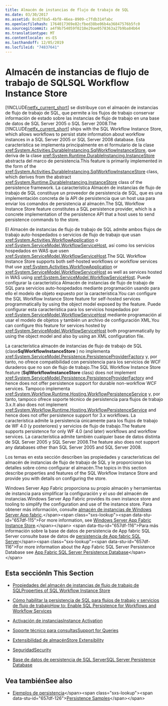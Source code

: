 ```yaml
---
title: Almacén de instancias de flujo de trabajo de SQL
ms.date: 03/30/2017
ms.assetid: 8cd2f8a5-4bf8-46ea-8909-c7fdb314fabc
ms.openlocfilehash: 1764017369e82cfbed38be06b4a36847576b5fc0
ms.sourcegitcommit: a4f9b754059f0210e29ae0578363a27b9ba84b64
ms.translationtype: MT
ms.contentlocale: es-ES
ms.lasthandoff: 12/05/2019
ms.locfileid: "74837641"
---
```

# <a name="sql-workflow-instance-store"></a><span data-ttu-id="657df-102">Almacén de instancias de flujo de trabajo de SQL</span><span class="sxs-lookup"><span data-stu-id="657df-102">SQL Workflow Instance Store</span></span>
<span data-ttu-id="657df-103">[!INCLUDE[netfx_current_short](../../../includes/netfx-current-short-md.md)] se distribuye con el almacén de instancias de flujo de trabajo de SQL, que permite a los flujos de trabajo conservar información de estado sobre las instancias de flujo de trabajo en una base de datos de SQL Server 2005 o SQL Server 2008.</span><span class="sxs-lookup"><span data-stu-id="657df-103">The [!INCLUDE[netfx_current_short](../../../includes/netfx-current-short-md.md)] ships with the SQL Workflow Instance Store, which allows workflows to persist state information about workflow instances in a SQL Server 2005 or SQL Server 2008 database.</span></span> <span data-ttu-id="657df-104">Esta característica se implementa principalmente en el formulario de la clase <xref:System.Activities.DurableInstancing.SqlWorkflowInstanceStore>, que deriva de la clase <xref:System.Runtime.DurableInstancing.InstanceStore> abstracta del marco de persistencia.</span><span class="sxs-lookup"><span data-stu-id="657df-104">This feature is primarily implemented in the form of the <xref:System.Activities.DurableInstancing.SqlWorkflowInstanceStore> class, which derives from the abstract <xref:System.Runtime.DurableInstancing.InstanceStore> class of the persistence framework.</span></span> <span data-ttu-id="657df-105">La característica Almacén de instancias de flujo de trabajo de SQL constituye un proveedor de persistencia de SQL, que es una implementación concreta de la API de persistencia que un host usa para enviar los comandos de persistencia al almacén.</span><span class="sxs-lookup"><span data-stu-id="657df-105">The SQL Workflow Instance Store feature constitutes a SQL persistence provider, which is a concrete implementation of the persistence API that a host uses to send persistence commands to the store.</span></span>  
  
 <span data-ttu-id="657df-106">El Almacén de instancias de flujo de trabajo de SQL admite ambos flujos de trabajo auto-hospedados o servicios de flujo de trabajo que usan <xref:System.Activities.WorkflowApplication> o <xref:System.ServiceModel.WorkflowServiceHost>, así como los servicios hospedados en WAS que usen <xref:System.ServiceModel.WorkflowServiceHost>.</span><span class="sxs-lookup"><span data-stu-id="657df-106">The SQL Workflow Instance Store supports both self-hosted workflows or workflow services that use <xref:System.Activities.WorkflowApplication> or <xref:System.ServiceModel.WorkflowServiceHost> as well as services hosted in WAS using <xref:System.ServiceModel.WorkflowServiceHost>.</span></span> <span data-ttu-id="657df-107">Puede configurar la característica Almacén de instancias de flujo de trabajo de SQL para servicios auto-hospedados mediante programación usando para ello el modelo de objeto expuesto por la característica.</span><span class="sxs-lookup"><span data-stu-id="657df-107">You can configure the SQL Workflow Instance Store feature for self-hosted services programmatically by using the object model exposed by the feature.</span></span> <span data-ttu-id="657df-108">Puede configurar esta característica para los servicios hospedados por <xref:System.ServiceModel.WorkflowServiceHost> mediante programación al usar el modelo de objetos y también un archivo de configuración XML.</span><span class="sxs-lookup"><span data-stu-id="657df-108">You can configure this feature for services hosted by <xref:System.ServiceModel.WorkflowServiceHost> both programmatically by using the object model and also by using an XML configuration file.</span></span>  
  
 <span data-ttu-id="657df-109">La característica almacén de instancias de flujo de trabajo de SQL (clase**SqlWorkflowInstanceStore** ) no implementa <xref:System.ServiceModel.Persistence.PersistenceProviderFactory> y, por tanto, no ofrece compatibilidad con persistencia para los servicios de WCF duraderos que no son de flujo de trabajo.</span><span class="sxs-lookup"><span data-stu-id="657df-109">The SQL Workflow Instance Store feature (**SqlWorkflowInstanceStore** class) does not implement <xref:System.ServiceModel.Persistence.PersistenceProviderFactory> and hence does not offer persistence support for durable non-workflow WCF services.</span></span> <span data-ttu-id="657df-110">Tampoco implementa <xref:System.Workflow.Runtime.Hosting.WorkflowPersistenceService> y, por tanto, tampoco ofrece soporte técnico de persistencia para flujos de trabajo 3.x.</span><span class="sxs-lookup"><span data-stu-id="657df-110">It also does not implement <xref:System.Workflow.Runtime.Hosting.WorkflowPersistenceService> and hence does not offer persistence support for 3.x workflows.</span></span> <span data-ttu-id="657df-111">La característica admite la persistencia únicamente para los flujos de trabajo de WF 4.0 (y posteriores) y servicios de flujo de trabajo.</span><span class="sxs-lookup"><span data-stu-id="657df-111">The feature supports persistence for only WF 4.0 (and later) workflows and workflow services.</span></span> <span data-ttu-id="657df-112">La característica admite también cualquier base de datos distinta de SQL Server 2005 y SQL Server 2008.</span><span class="sxs-lookup"><span data-stu-id="657df-112">The feature also does not support any databases other than SQL Server 2005 and SQL Server 2008.</span></span>  
  
 <span data-ttu-id="657df-113">Los temas en esta sección describen las propiedades y características del almacén de instancias de flujo de trabajo de SQL y le proporcionan los detalles sobre cómo configurar el almacén.</span><span class="sxs-lookup"><span data-stu-id="657df-113">The topics in this section describe properties and features of the SQL Workflow Instance Store and provide you with details on configuring the store.</span></span>  
  
 <span data-ttu-id="657df-114">Windows Server App Fabric proporciona su propio almacén y herramientas de instancia para simplificar la configuración y el uso del almacén de instancias.</span><span class="sxs-lookup"><span data-stu-id="657df-114">Windows Server App Fabric provides its own instance store and tooling to simplify the configuration and use of the instance store.</span></span> <span data-ttu-id="657df-115">Para obtener más información, consulte [almacén de instancias de Windows Server App fabric](https://docs.microsoft.com/previous-versions/appfabric/ff383417(v=azure.10)).</span><span class="sxs-lookup"><span data-stu-id="657df-115">For more information, see [Windows Server App Fabric Instance Store](https://docs.microsoft.com/previous-versions/appfabric/ff383417(v=azure.10)).</span></span> <span data-ttu-id="657df-116">Para más información sobre la base de datos de persistencia de App fabric SQL Server consulte base de datos de [persistencia de App fabric SQL Server](https://docs.microsoft.com/previous-versions/appfabric/ee790819(v=azure.10))</span><span class="sxs-lookup"><span data-stu-id="657df-116">For more information about the App Fabric SQL Server Persistence Database see [App Fabric SQL Server Persistence Database](https://docs.microsoft.com/previous-versions/appfabric/ee790819(v=azure.10))</span></span>  
  
## <a name="in-this-section"></a><span data-ttu-id="657df-117">Esta sección</span><span class="sxs-lookup"><span data-stu-id="657df-117">In This Section</span></span>  
  
- [<span data-ttu-id="657df-118">Propiedades del almacén de instancias de flujo de trabajo de SQL</span><span class="sxs-lookup"><span data-stu-id="657df-118">Properties of SQL Workflow Instance Store</span></span>](properties-of-sql-workflow-instance-store.md)  
  
- [<span data-ttu-id="657df-119">Cómo habilitar la persistencia de SQL para flujos de trabajo y servicios de flujo de trabajo</span><span class="sxs-lookup"><span data-stu-id="657df-119">How to: Enable SQL Persistence for Workflows and Workflow Services</span></span>](how-to-enable-sql-persistence-for-workflows-and-workflow-services.md)  
  
- [<span data-ttu-id="657df-120">Activación de instancias</span><span class="sxs-lookup"><span data-stu-id="657df-120">Instance Activation</span></span>](instance-activation.md)  
  
- [<span data-ttu-id="657df-121">Soporte técnico para consultas</span><span class="sxs-lookup"><span data-stu-id="657df-121">Support for Queries</span></span>](support-for-queries.md)  
  
- [<span data-ttu-id="657df-122">Extensibilidad de almacén</span><span class="sxs-lookup"><span data-stu-id="657df-122">Store Extensibility</span></span>](store-extensibility.md)  
  
- [<span data-ttu-id="657df-123">Seguridad</span><span class="sxs-lookup"><span data-stu-id="657df-123">Security</span></span>](security.md)  
  
- [<span data-ttu-id="657df-124">Base de datos de persistencia de SQL Server</span><span class="sxs-lookup"><span data-stu-id="657df-124">SQL Server Persistence Database</span></span>](sql-server-persistence-database.md)  
  
## <a name="see-also"></a><span data-ttu-id="657df-125">Vea también</span><span class="sxs-lookup"><span data-stu-id="657df-125">See also</span></span>

- <span data-ttu-id="657df-126">[Ejemplos de persistencia](https://docs.microsoft.com/previous-versions/dotnet/netframework-4.0/dd699769(v=vs.100))</span><span class="sxs-lookup"><span data-stu-id="657df-126">[Persistence Samples](https://docs.microsoft.com/previous-versions/dotnet/netframework-4.0/dd699769(v=vs.100))</span></span>
